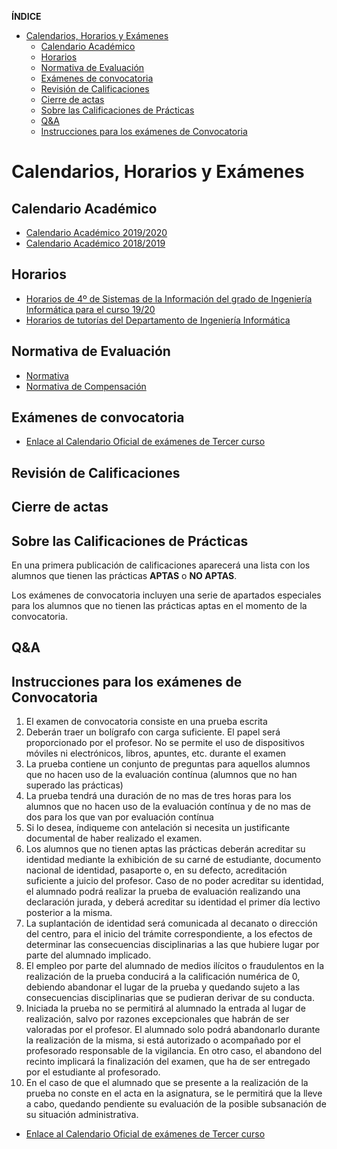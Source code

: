 <!-- START doctoc generated TOC please keep comment here to allow auto update -->
<!-- DON'T EDIT THIS SECTION, INSTEAD RE-RUN doctoc TO UPDATE -->
**ÍNDICE** 

- [Calendarios, Horarios y Exámenes](#calendarios-horarios-y-ex%C3%A1menes)
  - [Calendario Académico](#calendario-acad%C3%A9mico)
  - [Horarios](#horarios)
  - [Normativa de Evaluación](#normativa-de-evaluaci%C3%B3n)
  - [Exámenes de convocatoria](#ex%C3%A1menes-de-convocatoria)
  - [Revisión de Calificaciones](#revisi%C3%B3n-de-calificaciones)
  - [Cierre de actas](#cierre-de-actas)
  - [Sobre las Calificaciones de Prácticas](#sobre-las-calificaciones-de-pr%C3%A1cticas)
  - [Q&A](#qa)
  - [Instrucciones para los exámenes de Convocatoria](#instrucciones-para-los-ex%C3%A1menes-de-convocatoria)

<!-- END doctoc generated TOC please keep comment here to allow auto update -->



# Calendarios, Horarios y Exámenes

## Calendario Académico

- <a href="https://www.ull.es/estudios-docencia/calendario-academico/" target="_blank">Calendario Académico 2019/2020</a>
- <a href="https://drive.google.com/file/d/1YtPNm4vS73N21QHzstcYqEzPKJQHCKeD/view" target="_blank">Calendario Académico 2018/2019</a>

## Horarios

- <a href="https://docs.google.com/document/d/18cKV2wVL15G9hyGN0pB8vu2aoazNr-cJVn_Tyubtg38/edit" target="_blank">Horarios de 4º de Sistemas de la Información del grado de Ingeniería Informática para el curso 19/20</a>
- <a href="https://docs.google.com/spreadsheets/d/1ZTGvLA70qCYEsBwcA8dCiUZby3ZOM9oHt8kmiNNKId0/edit#gid=0" target="_blank">Horarios de tutorías del Departamento de Ingeniería Informática</a>


## Normativa de Evaluación

* [Normativa](https://riull.ull.es/xmlui/bitstream/handle/915/4096/reglamento_evaluacion_calificacion.pdf)
* [Normativa de Compensación](https://riull.ull.es/xmlui/bitstream/handle/915/8580/acuerdo12.pdf?sequence=1&isAllowed=y)

## Exámenes de convocatoria

* <a href="https://docs.google.com/document/d/1dv9Q6gEbs0a2YqlKlNUKG59SpQ3Bp1pH_UWqaTKUPyk/edit" target="_blank">Enlace al Calendario Oficial de exámenes de Tercer curso</a>


## Revisión de Calificaciones


## Cierre de actas 



## Sobre las Calificaciones de Prácticas 

En una primera publicación de calificaciones aparecerá una lista con los alumnos que tienen las prácticas **APTAS** o **NO APTAS**.

<!--
Para los alumnos que tienen las prácticas **NO APTAS** y que han estado asistiendo y entregando prácticas y cuentan con la valoración favorable del profesor para ampliaciones de plazo en la entrega: 
este estado puede cambiar si entregan posteriormente al examen de convocatoria al que se presenten - en el plazo citado de cinco días antes del cierre de actas - prácticas que son evaluadas favorablemente.
-->

Los exámenes de convocatoria incluyen una serie de apartados especiales para los alumnos que no tienen las prácticas aptas en el momento de la convocatoria.

## Q&A

## Instrucciones para los exámenes de Convocatoria

1. El examen de convocatoria consiste en una prueba escrita
2. Deberán traer un bolígrafo con carga suficiente. El papel será proporcionado por el profesor. No se permite el uso de dispositivos móviles ni electrónicos, libros, apuntes, etc.  durante el examen
3. La prueba contiene un conjunto de preguntas  para aquellos  alumnos que no hacen uso de la evaluación contínua  (alumnos que no han superado las prácticas)
4. La prueba tendrá una duración de no mas de tres horas para los alumnos que no hacen uso de la evaluación contínua y de no mas de dos para los que van por evaluación contínua
4. Si lo desea, índiqueme con antelación si necesita un justificante documental de haber realizado el examen.
5. Los alumnos que no tienen aptas las prácticas deberán acreditar su identidad  mediante la exhibición de su carné de estudiante, documento nacional de identidad, pasaporte o, en su defecto, acreditación suficiente a juicio del profesor. Caso de no poder acreditar su identidad, el alumnado podrá realizar la prueba de evaluación realizando una declaración jurada, y deberá acreditar su identidad el primer día lectivo posterior a la misma.
6. La suplantación de identidad será comunicada al decanato o dirección del centro, para el inicio del trámite correspondiente, a los efectos de determinar las consecuencias disciplinarias a las que hubiere lugar por parte del alumnado implicado.
7. El empleo por parte del alumnado de medios ilícitos o fraudulentos en la realización de la prueba conducirá a la calificación numérica de 0, debiendo abandonar el lugar de la prueba y quedando sujeto a las consecuencias disciplinarias que se pudieran derivar de su conducta.
8. Iniciada la prueba no se permitirá al alumnado la entrada al lugar de realización, salvo por razones excepcionales que habrán de ser valoradas por el profesor. El alumnado solo podrá abandonarlo durante la realización de la misma, si está autorizado o acompañado por el profesorado responsable de la vigilancia. En otro caso, el abandono del recinto implicará la finalización del examen, que ha de ser entregado por el estudiante al profesorado.
9. En el caso de que el alumnado que se presente a la realización de la prueba no conste en el acta en la asignatura, se le permitirá que la lleve a cabo, quedando pendiente su evaluación de la posible subsanación de su situación administrativa.
* <a href="https://docs.google.com/document/d/1dv9Q6gEbs0a2YqlKlNUKG59SpQ3Bp1pH_UWqaTKUPyk/edit" target="_blank">Enlace al Calendario Oficial de exámenes de Tercer curso</a>


